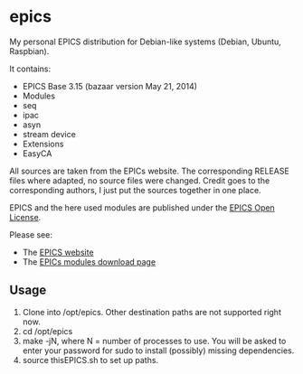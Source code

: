 epics
=====

My personal EPICS distribution for Debian-like systems (Debian, Ubuntu, Raspbian).

It contains:

 * EPICS Base 3.15 (bazaar version May 21, 2014)
 * Modules
  * seq
  * ipac
  * asyn
  * stream device
 * Extensions
  * EasyCA

All sources are taken from the EPICs website.
The corresponding RELEASE files where adapted, no source files were changed.
Credit goes to the corresponding authors, I just put the sources together in one place.

EPICS and the here used modules are published under the [EPICS Open License](http://www.aps.anl.gov/epics/license/open.php).

Please see:
  * The [EPICS website](http://www.aps.anl.gov/epics)
  * The [EPICs modules download page](http://www.aps.anl.gov/epics/download/modules/index.php)

Usage
-----
1. Clone into /opt/epics. Other destination paths are not supported right now.
2. cd /opt/epics
3. make -jN, where N = number of processes to use. You will be asked to enter your password for sudo to install (possibly) missing dependencies.
4. source thisEPICS.sh to set up paths.
